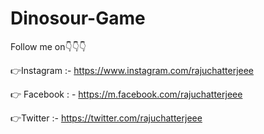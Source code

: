 # Dinosour-Game



Follow me on👇👇👇

 👉Instagram :-
https://www.instagram.com/rajuchatterjeee

👉 Facebook : -
https://m.facebook.com/rajuchatterjeee

👉Twitter :-
https://twitter.com/rajuchatterjeee
